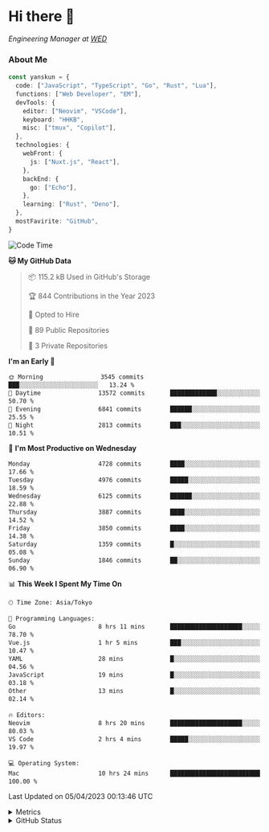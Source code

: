# Hi there&nbsp;:wave:

<!-- ![Alt text](https://spotify-recently-played-readme.vercel.app/api?user=31kynbuubkiu3r4qh4hjuaglhfay) -->

_Engineering Manager at [WED](https://github.com/wedinc)_

### About Me

```ts
const yanskun = {
  code: ["JavaScript", "TypeScript", "Go", "Rust", "Lua"],
  functions: ["Web Developer", "EM"],
  devTools: {
    editor: ["Neovim", "VSCode"],
    keyboard: "HHKB",
    misc: ["tmux", "Copilot"],
  },
  technologies: {
    webFront: {
      js: ["Nuxt.js", "React"],
    },
    backEnd: {
      go: ["Echo"],
    },
    learning: ["Rust", "Deno"],
  },
  mostFavirite: "GitHub",
}
```

<!--START_SECTION:waka-->
![Code Time](http://img.shields.io/badge/Code%20Time-244%20hrs%2021%20mins-blue)

**🐱 My GitHub Data** 

> 📦 115.2 kB Used in GitHub's Storage 
 > 
> 🏆 844 Contributions in the Year 2023
 > 
> 💼 Opted to Hire
 > 
> 📜 89 Public Repositories 
 > 
> 🔑 3 Private Repositories 
 > 
**I'm an Early 🐤** 

```text
🌞 Morning                3545 commits        ███░░░░░░░░░░░░░░░░░░░░░░   13.24 % 
🌆 Daytime                13572 commits       █████████████░░░░░░░░░░░░   50.70 % 
🌃 Evening                6841 commits        ██████░░░░░░░░░░░░░░░░░░░   25.55 % 
🌙 Night                  2813 commits        ███░░░░░░░░░░░░░░░░░░░░░░   10.51 % 
```
📅 **I'm Most Productive on Wednesday** 

```text
Monday                   4728 commits        ████░░░░░░░░░░░░░░░░░░░░░   17.66 % 
Tuesday                  4976 commits        █████░░░░░░░░░░░░░░░░░░░░   18.59 % 
Wednesday                6125 commits        ██████░░░░░░░░░░░░░░░░░░░   22.88 % 
Thursday                 3887 commits        ████░░░░░░░░░░░░░░░░░░░░░   14.52 % 
Friday                   3850 commits        ████░░░░░░░░░░░░░░░░░░░░░   14.38 % 
Saturday                 1359 commits        █░░░░░░░░░░░░░░░░░░░░░░░░   05.08 % 
Sunday                   1846 commits        ██░░░░░░░░░░░░░░░░░░░░░░░   06.90 % 
```


📊 **This Week I Spent My Time On** 

```text
🕑︎ Time Zone: Asia/Tokyo

💬 Programming Languages: 
Go                       8 hrs 11 mins       ████████████████████░░░░░   78.70 % 
Vue.js                   1 hr 5 mins         ███░░░░░░░░░░░░░░░░░░░░░░   10.47 % 
YAML                     28 mins             █░░░░░░░░░░░░░░░░░░░░░░░░   04.56 % 
JavaScript               19 mins             █░░░░░░░░░░░░░░░░░░░░░░░░   03.18 % 
Other                    13 mins             █░░░░░░░░░░░░░░░░░░░░░░░░   02.14 % 

🔥 Editors: 
Neovim                   8 hrs 20 mins       ████████████████████░░░░░   80.03 % 
VS Code                  2 hrs 4 mins        █████░░░░░░░░░░░░░░░░░░░░   19.97 % 

💻 Operating System: 
Mac                      10 hrs 24 mins      █████████████████████████   100.00 % 
```


 Last Updated on 05/04/2023 00:13:46 UTC
<!--END_SECTION:waka-->

<details>
  <summary>Metrics</summary>
  <img src="https://github.com/yanskun/yanskun/blob/main/github-metrics.svg" alt="Metrics">
</details>

<details>
  <summary>GitHub Status</summary>
  <picture>
    <source media="(prefers-color-scheme: dark)" srcset="https://raw.githubusercontent.com/yanskun/yanskun/master/profile-summary-card-output/nord_dark/0-profile-details.svg">
   <img src="https://raw.githubusercontent.com/yanskun/yanskun/master/profile-summary-card-output/default/0-profile-details.svg">
  </picture>
  <br>
  <picture>
    <source media="(prefers-color-scheme: dark)" srcset="https://raw.githubusercontent.com/yanskun/yanskun/master/profile-summary-card-output/nord_dark/1-repos-per-language.svg">
   <img src="https://raw.githubusercontent.com/yanskun/yanskun/master/profile-summary-card-output/default/1-repos-per-language.svg">
  </picture>
  <picture>
    <source media="(prefers-color-scheme: dark)" srcset="https://raw.githubusercontent.com/yanskun/yanskun/master/profile-summary-card-output/nord_dark/2-most-commit-language.svg">
   <img src="https://raw.githubusercontent.com/yanskun/yanskun/master/profile-summary-card-output/default/2-most-commit-language.svg">
  </picture>
  <br>
  <picture>
    <source media="(prefers-color-scheme: dark)" srcset="https://raw.githubusercontent.com/yanskun/yanskun/master/profile-summary-card-output/nord_dark/3-stats.svg">
   <img src="https://raw.githubusercontent.com/yanskun/yanskun/master/profile-summary-card-output/default/3-stats.svg">
  </picture>
  <picture>
    <source media="(prefers-color-scheme: dark)" srcset="https://raw.githubusercontent.com/yanskun/yanskun/master/profile-summary-card-output/nord_dark/4-productive-time.svg">
   <img src="https://raw.githubusercontent.com/yanskun/yanskun/master/profile-summary-card-output/default/4-productive-time.svg">
  </picture>
</details>
